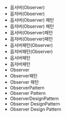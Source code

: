 - 옵서버(Observer)
- 옵저버(Observer)
- 옵서버(Observer) 패턴
- 옵저버(Observer) 패턴
- 옵서버(Observer)패턴
- 옵저버(Observer)패턴
- 옵서버패턴(Observer)
- 옵저버패턴(Observer)
- 옵서버패턴
- 옵저버패턴
- Observer
- Observer패턴
- Observer 패턴
- ObserverPattern
- Observer Pattern
- ObserverDesignPattern
- Observer DesignPattern
- Observer Design Pattern